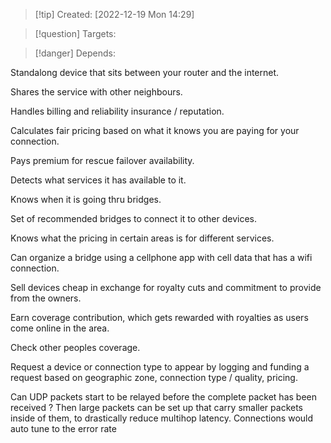 
>[!tip] Created: [2022-12-19 Mon 14:29]

>[!question] Targets: 

>[!danger] Depends: 

Standalong device that sits  between your router and the internet.

Shares the service with other neighbours.

Handles billing and reliability insurance / reputation.

Calculates fair pricing based on what it knows you are paying for your connection.

Pays premium for rescue failover availability.

Detects what services it has available to it.

Knows when it is going thru bridges.

Set of recommended bridges to connect it to other devices.

Knows what the pricing in certain areas is for different services.

Can organize a bridge using a cellphone app with cell data that has a wifi connection.

Sell devices cheap in exchange for royalty cuts and commitment to provide from the owners.

Earn coverage contribution, which gets rewarded with royalties as users come online in the area.

Check other peoples coverage.

Request a device or connection type to appear by logging and funding a request based on geographic zone, connection type / quality, pricing.

Can UDP packets start to be relayed before the complete packet has been received ?
Then large packets can be set up that carry smaller packets inside of them, to drastically reduce multihop latency.
Connections would auto tune to the error rate